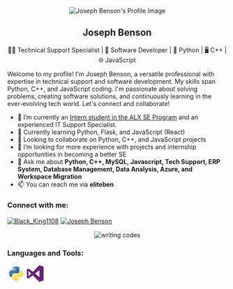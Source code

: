 <!-- Your Profile Image -->
<p align="center">
  <img width="1020" src="https://img.freepik.com/free-vector/teenager-boy-bedroom-interior-computers-desk_107791-2738.jpg?w=826&t=st=1665971325~exp=1665971925~hmac=ec0dfa2d7e5eab170131ade718501cc66f0eeb07495ca493d38c092b518cb8a9" alt="Joseph Benson's Profile Image">
</p>

<!-- Profile Introduction -->
<h2 align="center">Joseph Benson</h2>
<p align="center">
  👨‍💻 Technical Support Specialist | 🚀 Software Developer | 🐍 Python | 🖥️ C++ | 🌐 JavaScript
</p>

Welcome to my profile! I'm Joseph Benson, a versatile professional with expertise in technical support and software development. My skills span Python, C++, and JavaScript coding. I'm passionate about solving problems, creating software solutions, and continuously learning in the ever-evolving tech world. Let's connect and collaborate!

<!-- Current Status -->
- 🔭 I’m currently an [Intern student in the ALX SE Program](https://www.alxafrica.com/software-engineering-2023/) and an experienced IT Support Specialist.
- 🌱 Currently learning Python, Flask, and JavaScript (React)
- 👯 Looking to collaborate on Python, C++, and JavaScript projects
- 🤝 I’m looking for more experience with projects and internship opportunities in becoming a better SE
- 💬 Ask me about **Python, C++, MySQL, Javascript, Tech Support, ERP System, Database Management, Data Analysis, Azure, and Workspace Migration**
- 📫 You can reach me via **eliteben**

<!-- Social Media Links -->
<h3 align="left">Connect with me:</h3>
<p align="left">
  <a href="https://twitter.com/Black_King1108" target="blank"><img align="center" src="https://raw.githubusercontent.com/rahuldkjain/github-profile-readme-generator/master/src/images/icons/Social/twitter.svg" alt="Black_King1108" height="30" width="40" /></a>
  <a href="https://www.linkedin.com/in/joseph-benson-74b831224/" target="blank"><img align="center" src="https://raw.githubusercontent.com/rahuldkjain/github-profile-readme-generator/master/src/images/icons/Social/linked-in-alt.svg" alt="Joseph Benson" height="30" width="40" /></a>
</p>

<!-- Coding GIF -->
<p align="center">
  <img alt="writing codes" width="1020" height="200" align="center" src="https://media1.giphy.com/media/PI3QGKFN6XZUCMMqJm/giphy.gif?cid=ecf05e47o2ggol62o8sbe63ur5tr90j2vv3z7cs7am4if89k&rid=giphy.gif&ct=g">
</p>

<!-- Languages and Tools -->
<h3 align="left">Languages and Tools:</h3>
<p align="left">
  <a href="https://www.python.org" target="_blank" rel="noreferrer"><img src="https://raw.githubusercontent.com/devicons/devicon/master/icons/python/python-original.svg" alt="Python" width="40" height="40"/></a>
  <a href="https://visualstudio.microsoft.com/vs/" target="_blank" rel="noreferrer"><img src="https://raw.githubusercontent.com/devicons/devicon/master/icons/visualstudio/visualstudio-plain.svg" alt="VB.NET" width="40" height="40"/></a>
  <!-- Add more tools and languages here -->
</p>
